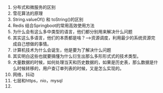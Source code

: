 1. 分布式和微服务的区别
2. 雪花算法的原理
3. String.valueOf()  和  toString()的区别
4. Redis 结合Springboot的常用高效使用方法
5. 为什么会有这么多中类型的语言，他们都分别用来解决什么问题
6. 其实这么多语言，他们的本质都是啥？-->资源调度，利用最少的系统资源完成自己想做的事情。
7. 计算机技术为什么会诞生，他是要为了解决什么问题
8. 其实明白这些也就要搞懂为什么衍生出那么多形形式式的技术类型。
9. 大量数据的时候，如何处理当天和历史数据的，如果是历史表，那么数据是什么时候转移的，用户查订单列表的时候，又是怎么实现的。
10. 网络，抖动
11. 七层和https，nio，mysql
12. 

